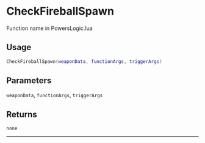 # CheckFireballSpawn
Function name in PowersLogic.lua
## Usage
```lua
CheckFireballSpawn(weaponData, functionArgs, triggerArgs)
```
## Parameters
`weaponData`, `functionArgs`, `triggerArgs`
## Returns
`none`

---